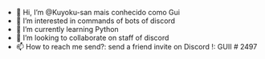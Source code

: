 - 👋 Hi, I’m @Kuyoku-san mais conhecido como Gui 
- 👀 I’m interested in commands of bots of discord
- 🌱 I’m currently learning Python
- 💞️ I’m looking to collaborate on staff of discord
- 📫 How to reach me send?: send a friend invite on Discord !: GUII # 2497

<!---
Kuyoku-san/Kuyoku-san is a ✨ special ✨ repository because its `README.md` (this file) appears on your GitHub profile.
You can click the Preview link to take a look at your changes.
--->
